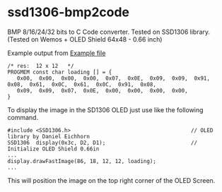 # ssd1306-bmp2code
BMP 8/16/24/32 bits to C Code converter. Tested on SSD1306 library. (Tested on Wemos + OLED Shield 64x48 - 0.66 inch)

Example output from [Example file](https://raw.githubusercontent.com/SandroAkira/ssd1306-bmp2code/master/loading.bmp)

```
/* res:  12 x 12   */
PROGMEM const char loading [] = {
   0x00,  0x00,  0x00,  0x00,  0x07,  0x0E,  0x09,  0x09,  0x91,  0x08,  0x61,  0x0C,  0x61,  0x0C,  0x91,  0x08,
   0x09,  0x09,  0x07,  0x0E,  0x00,  0x00,  0x00,  0x00,
}
```

To display the image in the SD1306 OLED just use like the following command.

```
#include <SSD1306.h>                                      // OLED library by Daniel Eichhorn
SSD1306  display(0x3c, D2, D1);                           // Initialize OLED Shield 0.66in
...
display.drawFastImage(86, 18, 12, 12, loading);  
...
```

This will position the image on the top right corner of the OLED Screen.
